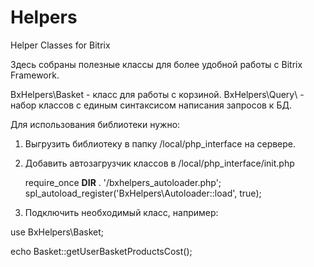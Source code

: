 # Helpers
Helper Classes for Bitrix

Здесь собраны полезные классы для более удобной работы с Bitrix Framework.

BxHelpers\Basket - класс для работы с корзиной.
BxHelpers\Query\ - набор классов с единым синтаксисом написания запросов к БД.

Для использования библиотеки нужно:

1. Выгрузить библиотеку в папку /local/php_interface на сервере.
2. Добавить автозагрузчик классов в /local/php_interface/init.php

	require_once __DIR__ . '/bxhelpers_autoloader.php';
	spl_autoload_register('BxHelpers\Autoloader::load', true);

3. Подключить необходимый класс, например:

use BxHelpers\Basket;

echo Basket::getUserBasketProductsCost();
